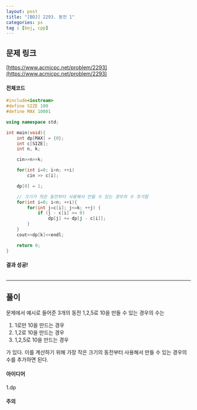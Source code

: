 ```yaml
---
layout: post
title: "[BOJ] 2293. 동전 1"
categories: ps
tag : [boj, cpp]
---
```


## 문제 링크<br>
 [https://www.acmicpc.net/problem/2293](https://www.acmicpc.net/problem/2293)<br>

#### 전체코드<br>
```cpp
#include<iostream>
#define SIZE 100
#define MAX 10001

using namespace std;

int main(void){
    int dp[MAX] = {0};
    int c[SIZE];
    int n, k;

    cin>>n>>k;

    for(int i=0; i<n; ++i)
        cin >> c[i];

    dp[0] = 1;

    // 크기가 작은 동전부터 사용해서 만들 수 있는 경우의 수 추가함
    for(int i=0; i<n; ++i){
        for(int j=c[i]; j<=k; ++j) {
            if (j - c[i] >= 0)
                dp[j] += dp[j - c[i]];
        }
    }
    cout<<dp[k]<<endl;

    return 0;
}
```

#### 결과 성공!<br>
![]()

---

## 풀이<br>
문제에서 예시로 들어준 3개의 동전 1,2,5로 10을 만들 수 있는 경우의 수는  

1. 1로만 10을 만드는 경우  
2. 1,2로 10을 만드는 경우  
3. 1,2,5로 10을 만드는 경우

가 있다. 이를 계산하기 위해 가장 작은 크기의 동전부터 사용해서 만들 수 있는 경우의 수를 추가하면 된다. 


#### 아이디어 <br>
1.dp<br>

#### 주의 <br> 

